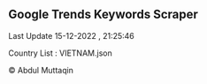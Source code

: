 

## Google Trends Keywords Scraper 
 
Last Update 15-12-2022 , 21:25:46

Country List :
VIETNAM.json



© Abdul Muttaqin 
